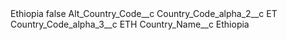 <?xml version="1.0" encoding="UTF-8"?>
<CustomMetadata xmlns="http://soap.sforce.com/2006/04/metadata" xmlns:xsi="http://www.w3.org/2001/XMLSchema-instance" xmlns:xsd="http://www.w3.org/2001/XMLSchema">
    <label>Ethiopia</label>
    <protected>false</protected>
    <values>
        <field>Alt_Country_Code__c</field>
        <value xsi:nil="true"/>
    </values>
    <values>
        <field>Country_Code_alpha_2__c</field>
        <value xsi:type="xsd:string">ET</value>
    </values>
    <values>
        <field>Country_Code_alpha_3__c</field>
        <value xsi:type="xsd:string">ETH</value>
    </values>
    <values>
        <field>Country_Name__c</field>
        <value xsi:type="xsd:string">Ethiopia</value>
    </values>
</CustomMetadata>
